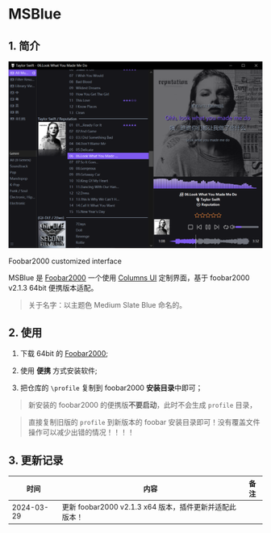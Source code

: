 # MSBlue

## 1. 简介

![](/imgs/UI1.png)

Foobar2000 customized interface

MSBlue 是 [Foobar2000](https://www.foobar2000.org/download) 一个使用 [Columns UI](https://github.com/reupen/columns_ui) 定制界面，基于 foobar2000 v2.1.3  64bit 便携版本适配。

> 关于名字：以主题色 Medium Slate Blue 命名的。

## 2. 使用

1. 下载 64bit 的 [Foobar2000](https://www.foobar2000.org/download);

2. 使用 **便携** 方式安装软件;

3. 把仓库的 `\profile` 复制到 foobar2000 **安装目录**中即可；

> 新安装的 foobar2000 的便携版**不要启动**，此时不会生成 `profile` 目录，

> 直接复制旧版的 `profile` 到新版本的 foobar 安装目录即可！没有覆盖文件操作可以减少出错的情况！！！！

## 3. 更新记录

| 时间 | 内容 | 备注 |
| ---- | ---- | ---- |
| 2024-03-29     | 更新 foobar2000 v2.1.3 x64 版本，插件更新并适配此版本！     |      |